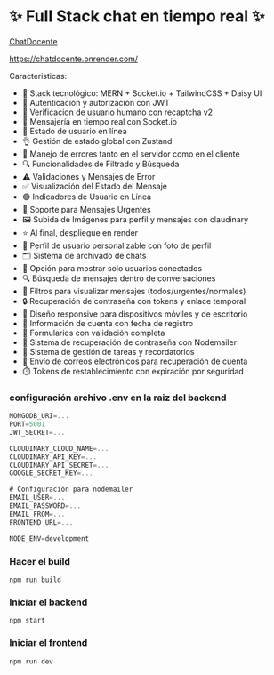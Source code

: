 # ✨ Full Stack chat en tiempo real ✨

[ChatDocente](/frontend/public/screenshot-readme.png)

https://chatdocente.onrender.com/

Caracteristicas:

- 🌟 Stack tecnológico: MERN + Socket.io + TailwindCSS + Daisy UI
- 🎃 Autenticación y autorización con JWT
- 👋 Verificacion de usuario humano con recaptcha v2
- 👾 Mensajería en tiempo real con Socket.io
- 🚀 Estado de usuario en línea
- 👌 Gestión de estado global con Zustand
- 🐞 Manejo de errores tanto en el servidor como en el cliente
- 🔍 Funcionalidades de Filtrado y Búsqueda
- ⚠️ Validaciones y Mensajes de Error
- ✅ Visualización del Estado del Mensaje
- 🟢 Indicadores de Usuario en Línea
- 🚨 Soporte para Mensajes Urgentes
- 🖼️ Subida de Imágenes para perfil y mensajes con claudinary
- ⭐ Al final, despliegue en render
- 📇 Perfil de usuario personalizable con foto de perfil
- 🗂️ Sistema de archivado de chats
- 🔔 Opción para mostrar solo usuarios conectados
- 🔍 Búsqueda de mensajes dentro de conversaciones
- 🔄 Filtros para visualizar mensajes (todos/urgentes/normales)
- 🔒 Recuperación de contraseña con tokens y enlace temporal
- 📱 Diseño responsive para dispositivos móviles y de escritorio
- 📆 Información de cuenta con fecha de registro
- 📝 Formularios con validación completa
- 📨 Sistema de recuperación de contraseña con Nodemailer
- 📅 Sistema de gestión de tareas y recordatorios
- 📧 Envío de correos electrónicos para recuperación de cuenta
- ⏱️ Tokens de restablecimiento con expiración por seguridad

### configuración archivo .env en la raiz del backend

```js
MONGODB_URI=...
PORT=5001
JWT_SECRET=...

CLOUDINARY_CLOUD_NAME=...
CLOUDINARY_API_KEY=...
CLOUDINARY_API_SECRET=...
GOOGLE_SECRET_KEY=...

# Configuración para nodemailer
EMAIL_USER=...
EMAIL_PASSWORD=...
EMAIL_FROM=...
FRONTEND_URL=...

NODE_ENV=development
```

### Hacer el build

```shell
npm run build
```

### Iniciar el backend

```shell
npm start
```

### Iniciar el frontend

```shell
npm run dev
```
